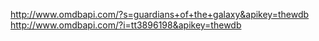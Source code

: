 http://www.omdbapi.com/?s=guardians+of+the+galaxy&apikey=thewdb
http://www.omdbapi.com/?i=tt3896198&apikey=thewdb